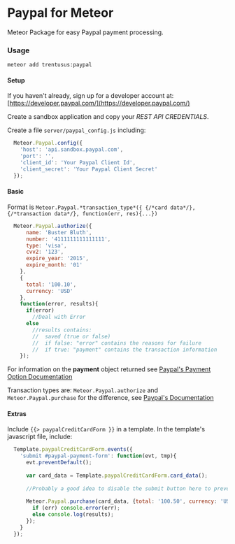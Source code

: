 Paypal for Meteor
=============

Meteor Package for easy Paypal payment processing.

### Usage
```console
meteor add trentusus:paypal
```

#### Setup

If you haven't already, sign up for a developer account at: [https://developer.paypal.com/](https://developer.paypal.com/)

Create a sandbox application and copy your *REST API CREDENTIALS*.

Create a file `server/paypal_config.js` including:
``` javascript
  Meteor.Paypal.config({
    'host': 'api.sandbox.paypal.com',
    'port': '',
    'client_id': 'Your Paypal Client Id',
    'client_secret': 'Your Paypal Client Secret'
  });
```

#### Basic

Format is `Meteor.Paypal.*transaction_type*({ {/*card data*/}, {/*transaction data*/}, function(err, res){...})`

```javascript
  Meteor.Paypal.authorize({
      name: 'Buster Bluth',
      number: '4111111111111111',
      type: 'visa',
      cvv2: '123',
      expire_year: '2015',
      expire_month: '01'
    },
    {
      total: '100.10',
      currency: 'USD'
    },
    function(error, results){
      if(error)
        //Deal with Error
      else
        //results contains:
        //  saved (true or false)
        //  if false: "error" contains the reasons for failure
        //  if true: "payment" contains the transaction information
    });
```

For information on the **payment** object returned see [Paypal's Payment Option Documentation](https://developer.paypal.com/webapps/developer/docs/api/#common-payments-objects)

Transaction types are: `Meteor.Paypal.authorize` and
`Meteor.Paypal.purchase` for the difference, see [Paypal's
Documentation](https://developer.paypal.com/webapps/developer/docs/api/#payments)
#### Extras

Include `{{> paypalCreditCardForm }}` in a template. In the template's javascript file, include: 
``` javascript
  Template.paypalCreditCardForm.events({
    'submit #paypal-payment-form': function(evt, tmp){
      evt.preventDefault();
      
      var card_data = Template.paypalCreditCardForm.card_data();
      
      //Probably a good idea to disable the submit button here to prevent multiple submissions.
      
      Meteor.Paypal.purchase(card_data, {total: '100.50', currency: 'USD'}, function(err, results){
        if (err) console.error(err);
        else console.log(results);
      });
    }
  });
```
